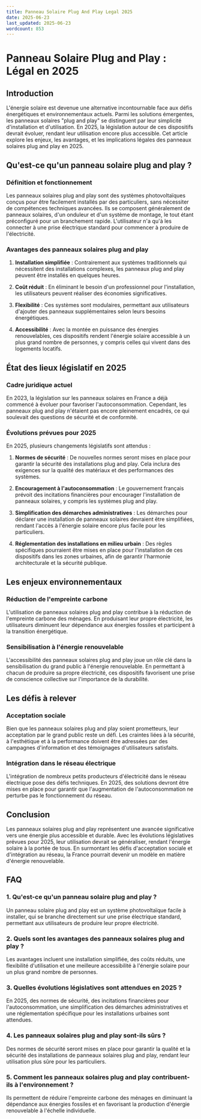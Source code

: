 ```yaml
---
title: Panneau Solaire Plug And Play Legal 2025
date: 2025-06-23
last_updated: 2025-06-23
wordcount: 853
---
```


# Panneau Solaire Plug and Play : Légal en 2025

## Introduction

L'énergie solaire est devenue une alternative incontournable face aux défis énergétiques et environnementaux actuels. Parmi les solutions émergentes, les panneaux solaires "plug and play" se distinguent par leur simplicité d'installation et d'utilisation. En 2025, la législation autour de ces dispositifs devrait évoluer, rendant leur utilisation encore plus accessible. Cet article explore les enjeux, les avantages, et les implications légales des panneaux solaires plug and play en 2025.

## Qu'est-ce qu'un panneau solaire plug and play ?

### Définition et fonctionnement

Les panneaux solaires plug and play sont des systèmes photovoltaïques conçus pour être facilement installés par des particuliers, sans nécessiter de compétences techniques avancées. Ils se composent généralement de panneaux solaires, d'un onduleur et d'un système de montage, le tout étant préconfiguré pour un branchement rapide. L'utilisateur n'a qu'à les connecter à une prise électrique standard pour commencer à produire de l'électricité.

### Avantages des panneaux solaires plug and play

1. **Installation simplifiée** : Contrairement aux systèmes traditionnels qui nécessitent des installations complexes, les panneaux plug and play peuvent être installés en quelques heures.
   
2. **Coût réduit** : En éliminant le besoin d'un professionnel pour l'installation, les utilisateurs peuvent réaliser des économies significatives.

3. **Flexibilité** : Ces systèmes sont modulaires, permettant aux utilisateurs d'ajouter des panneaux supplémentaires selon leurs besoins énergétiques.

4. **Accessibilité** : Avec la montée en puissance des énergies renouvelables, ces dispositifs rendent l'énergie solaire accessible à un plus grand nombre de personnes, y compris celles qui vivent dans des logements locatifs.

## État des lieux législatif en 2025

### Cadre juridique actuel

En 2023, la législation sur les panneaux solaires en France a déjà commencé à évoluer pour favoriser l'autoconsommation. Cependant, les panneaux plug and play n'étaient pas encore pleinement encadrés, ce qui soulevait des questions de sécurité et de conformité.

### Évolutions prévues pour 2025

En 2025, plusieurs changements législatifs sont attendus :

1. **Normes de sécurité** : De nouvelles normes seront mises en place pour garantir la sécurité des installations plug and play. Cela inclura des exigences sur la qualité des matériaux et des performances des systèmes.

2. **Encouragement à l'autoconsommation** : Le gouvernement français prévoit des incitations financières pour encourager l'installation de panneaux solaires, y compris les systèmes plug and play.

3. **Simplification des démarches administratives** : Les démarches pour déclarer une installation de panneaux solaires devraient être simplifiées, rendant l'accès à l'énergie solaire encore plus facile pour les particuliers.

4. **Réglementation des installations en milieu urbain** : Des règles spécifiques pourraient être mises en place pour l'installation de ces dispositifs dans les zones urbaines, afin de garantir l'harmonie architecturale et la sécurité publique.

## Les enjeux environnementaux

### Réduction de l'empreinte carbone

L'utilisation de panneaux solaires plug and play contribue à la réduction de l'empreinte carbone des ménages. En produisant leur propre électricité, les utilisateurs diminuent leur dépendance aux énergies fossiles et participent à la transition énergétique.

### Sensibilisation à l'énergie renouvelable

L'accessibilité des panneaux solaires plug and play joue un rôle clé dans la sensibilisation du grand public à l'énergie renouvelable. En permettant à chacun de produire sa propre électricité, ces dispositifs favorisent une prise de conscience collective sur l'importance de la durabilité.

## Les défis à relever

### Acceptation sociale

Bien que les panneaux solaires plug and play soient prometteurs, leur acceptation par le grand public reste un défi. Les craintes liées à la sécurité, à l'esthétique et à la performance doivent être adressées par des campagnes d'information et des témoignages d'utilisateurs satisfaits.

### Intégration dans le réseau électrique

L'intégration de nombreux petits producteurs d'électricité dans le réseau électrique pose des défis techniques. En 2025, des solutions devront être mises en place pour garantir que l'augmentation de l'autoconsommation ne perturbe pas le fonctionnement du réseau.

## Conclusion

Les panneaux solaires plug and play représentent une avancée significative vers une énergie plus accessible et durable. Avec les évolutions législatives prévues pour 2025, leur utilisation devrait se généraliser, rendant l'énergie solaire à la portée de tous. En surmontant les défis d'acceptation sociale et d'intégration au réseau, la France pourrait devenir un modèle en matière d'énergie renouvelable.

## FAQ

### 1. Qu'est-ce qu'un panneau solaire plug and play ?

Un panneau solaire plug and play est un système photovoltaïque facile à installer, qui se branche directement sur une prise électrique standard, permettant aux utilisateurs de produire leur propre électricité.

### 2. Quels sont les avantages des panneaux solaires plug and play ?

Les avantages incluent une installation simplifiée, des coûts réduits, une flexibilité d'utilisation et une meilleure accessibilité à l'énergie solaire pour un plus grand nombre de personnes.

### 3. Quelles évolutions législatives sont attendues en 2025 ?

En 2025, des normes de sécurité, des incitations financières pour l'autoconsommation, une simplification des démarches administratives et une réglementation spécifique pour les installations urbaines sont attendues.

### 4. Les panneaux solaires plug and play sont-ils sûrs ?

Des normes de sécurité seront mises en place pour garantir la qualité et la sécurité des installations de panneaux solaires plug and play, rendant leur utilisation plus sûre pour les particuliers.

### 5. Comment les panneaux solaires plug and play contribuent-ils à l'environnement ?

Ils permettent de réduire l'empreinte carbone des ménages en diminuant la dépendance aux énergies fossiles et en favorisant la production d'énergie renouvelable à l'échelle individuelle.